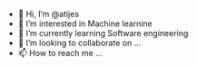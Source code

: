 - 👋 Hi, I’m @atijes
- 👀 I’m interested in Machine learnine
- 🌱 I’m currently learning Software engineering
- 💞️ I’m looking to collaborate on ...
- 📫 How to reach me ...

<!---
atijes/atijes is a ✨ special ✨ repository because its `README.md` (this file) appears on your GitHub profile.
You can click the Preview link to take a look at your changes.
--->
